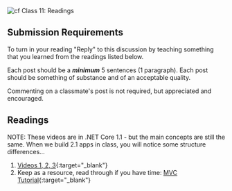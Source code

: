 ![cf](http://i.imgur.com/7v5ASc8.png) Class 11: Readings

## Submission Requirements

To turn in your reading "Reply" to this discussion by teaching something that you learned from the 
readings listed below.

Each post should be a ***minimum*** 5 sentences (1 paragraph). Each post should be something of substance and 
of an acceptable quality. 

Commenting on a classmate's post is not required, but appreciated and encouraged.

## Readings
NOTE: These videos are in .NET Core 1.1 - but the main concepts are still the same. 
When we build 2.1 apps in class, you will notice some structure differences...
1. [Videos 1, 2, 3](https://mva.microsoft.com/en-US/training-courses/introduction-to-aspnet-core-with-visual-studio-2017-16841?l=LU6ABeE6C_8206218965){:target="_blank"} 
1. Keep as a resource, read through if you have time: [MVC Tutorial](https://docs.microsoft.com/en-us/aspnet/core/tutorials/first-mvc-app/){:target="_blank"} 
